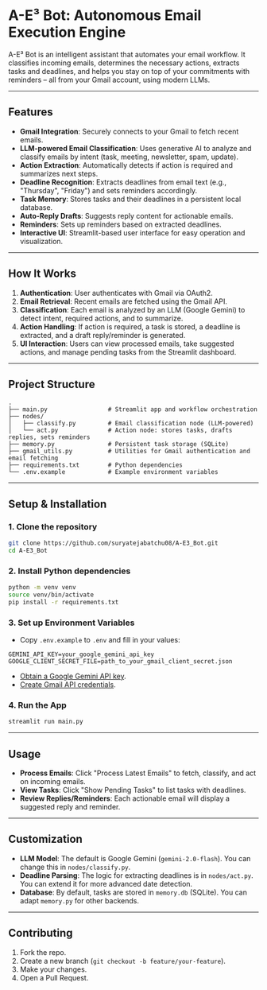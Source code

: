 # A-E³ Bot: Autonomous Email Execution Engine

A-E³ Bot is an intelligent assistant that automates your email workflow. It classifies incoming emails, determines the necessary actions, extracts tasks and deadlines, and helps you stay on top of your commitments with reminders – all from your Gmail account, using modern LLMs.

---

## Features

- **Gmail Integration**: Securely connects to your Gmail to fetch recent emails.
- **LLM-powered Email Classification**: Uses generative AI to analyze and classify emails by intent (task, meeting, newsletter, spam, update).
- **Action Extraction**: Automatically detects if action is required and summarizes next steps.
- **Deadline Recognition**: Extracts deadlines from email text (e.g., "Thursday", "Friday") and sets reminders accordingly.
- **Task Memory**: Stores tasks and their deadlines in a persistent local database.
- **Auto-Reply Drafts**: Suggests reply content for actionable emails.
- **Reminders**: Sets up reminders based on extracted deadlines.
- **Interactive UI**: Streamlit-based user interface for easy operation and visualization.

---

## How It Works

1. **Authentication**: User authenticates with Gmail via OAuth2.
2. **Email Retrieval**: Recent emails are fetched using the Gmail API.
3. **Classification**: Each email is analyzed by an LLM (Google Gemini) to detect intent, required actions, and to summarize.
4. **Action Handling**: If action is required, a task is stored, a deadline is extracted, and a draft reply/reminder is generated.
5. **UI Interaction**: Users can view processed emails, take suggested actions, and manage pending tasks from the Streamlit dashboard.

---

## Project Structure

```
.
├── main.py                 # Streamlit app and workflow orchestration
├── nodes/
│   ├── classify.py         # Email classification node (LLM-powered)
│   └── act.py              # Action node: stores tasks, drafts replies, sets reminders
├── memory.py               # Persistent task storage (SQLite)
├── gmail_utils.py          # Utilities for Gmail authentication and email fetching
├── requirements.txt        # Python dependencies
└── .env.example            # Example environment variables
```

---

## Setup & Installation

### 1. Clone the repository

```bash
git clone https://github.com/suryatejabatchu08/A-E3_Bot.git
cd A-E3_Bot
```

### 2. Install Python dependencies

```bash
python -m venv venv
source venv/bin/activate
pip install -r requirements.txt
```

### 3. Set up Environment Variables

- Copy `.env.example` to `.env` and fill in your values:

```
GEMINI_API_KEY=your_google_gemini_api_key
GOOGLE_CLIENT_SECRET_FILE=path_to_your_gmail_client_secret.json
```

- [Obtain a Google Gemini API key](https://ai.google.dev/gemini-api/docs/api-key).
- [Create Gmail API credentials](https://console.cloud.google.com/apis/credentials).

### 4. Run the App

```bash
streamlit run main.py
```

---

## Usage

- **Process Emails**: Click "Process Latest Emails" to fetch, classify, and act on incoming emails.
- **View Tasks**: Click "Show Pending Tasks" to list tasks with deadlines.
- **Review Replies/Reminders**: Each actionable email will display a suggested reply and reminder.

---

## Customization

- **LLM Model**: The default is Google Gemini (`gemini-2.0-flash`). You can change this in `nodes/classify.py`.
- **Deadline Parsing**: The logic for extracting deadlines is in `nodes/act.py`. You can extend it for more advanced date detection.
- **Database**: By default, tasks are stored in `memory.db` (SQLite). You can adapt `memory.py` for other backends.

---

## Contributing

1. Fork the repo.
2. Create a new branch (`git checkout -b feature/your-feature`).
3. Make your changes.
4. Open a Pull Request.

